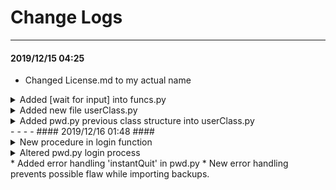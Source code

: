 # Change Logs #
- - - -
#### 2019/12/15 04:25 ####
* Changed License.md to my actual name  
<details>
	<summary>Added [wait for input] into funcs.py</summary>
	<p>now it imports a class and prints the color imported  </p>
</details>
<details>
	<summary>Added new file userClass.py</summary>
	<p>pwd.py imports a class from userClass.py</p>
	<p>neater codes  </p>
</details>
<details>
	<summary>Added pwd.py previous class structure into userClass.py</summary>
	<p>pwd.py now only includes prompt and calling class</p>
	<p>neater codes, easier references</p>
</details>
- - - -  
#### 2019/12/16 01:48 ####
<details>
	<summary>New procedure in login function</summary>
	<p>instantQuit skips userInterface.checkbackup() function and enhances performance</p>
</details>
<details>
	<summary>Altered pwd.py login process</summary>
	<p>if newuser: {initialise...login}else: {login}-->if newuser: {initialise} {login} </p>
</details>
* Added error handling 'instantQuit' in pwd.py  
* New error handling prevents possible flaw while importing backups.  